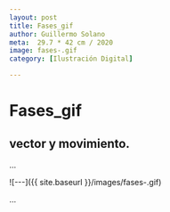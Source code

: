 ```yaml
---
layout: post
title: Fases_gif
author: Guillermo Solano
meta:  29.7 * 42 cm / 2020
image: fases-.gif
category: [Ilustración Digital]

---
```


Fases_gif
===============

## vector y movimiento.
…

![---]({{ site.baseurl }}/images/fases-.gif)

…
